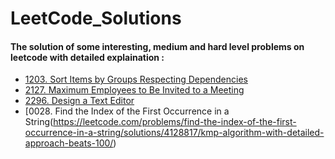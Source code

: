 # LeetCode_Solutions
#### The solution of some interesting, medium and hard level problems on leetcode with **detailed explaination** : 
- [1203. Sort Items by Groups Respecting Dependencies](https://leetcode.com/problems/sort-items-by-groups-respecting-dependencies/solutions/3940307/cpp-topological-sorting-with-detailed-approach-beats10099/)
-  [2127. Maximum Employees to Be Invited to a Meeting](https://leetcode.com/problems/maximum-employees-to-be-invited-to-a-meeting/solutions/4041821/cpp-linear-traversal-toposort-dpwith-detailed-approach/)
-  [2296. Design a Text Editor](https://leetcode.com/problems/design-a-text-editor/solutions/4025654/cpp-doubly-linked-list-with-detailed-approach/)
-  [0028. Find the Index of the First Occurrence in a String(https://leetcode.com/problems/find-the-index-of-the-first-occurrence-in-a-string/solutions/4128817/kmp-algorithm-with-detailed-approach-beats-100/)
